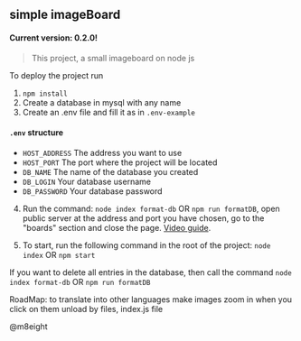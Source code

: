## simple imageBoard
#### Current version: 0.2.0!

> This project, a small imageboard on node js

To deploy the project run
1. ``npm install``
2. Create a database in mysql with any name
3. Create an .env file and fill it as in ``.env-example``
#### ``.env`` structure
- ``HOST_ADDRESS`` The address you want to use
- ``HOST_PORT`` The port where the project will be located
- ``DB_NAME`` The name of the database you created
- ``DB_LOGIN`` Your database username
- ``DB_PASSWORD`` Your database password

4. Run the command: 
``node index format-db``
OR
``npm run formatDB``,
open public server at the address and port you have chosen, go to the "boards" section and close the page.
[Video guide](https://youtu.be/eSe7ta88ZBs).

5. To start, run the following command in the root of the project:
``node index``
OR
``npm start``

If you want to delete all entries in the database, then call the command
``node index format-db``
OR
``npm run formatDB``

RoadMap: 
to translate into other languages
make images zoom in when you click on them
unload by files, index.js file

@m8eight